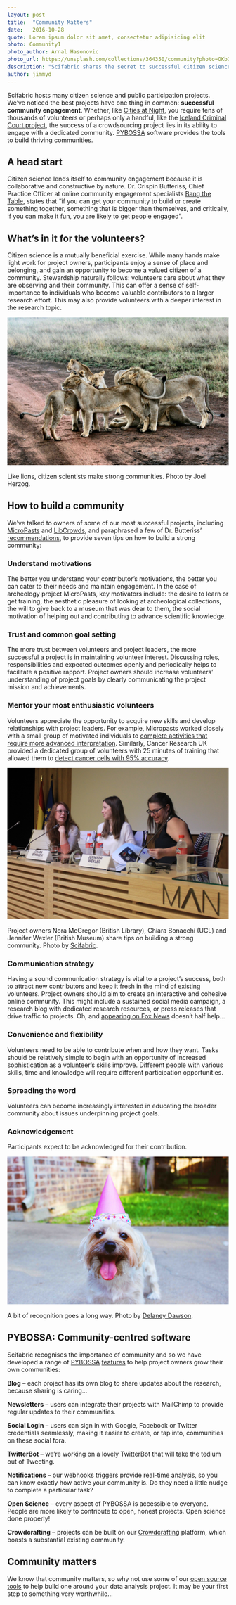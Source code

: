 ```yaml
---
layout: post
title:  "Community Matters"
date:   2016-10-28 
quote: Lorem ipsum dolor sit amet, consectetur adipisicing elit
photo: Community1
photo_author: Arnal Hasonovic
photo_url: https://unsplash.com/collections/364350/community?photo=OKbIo7PEeSs
description: "Scifabric shares the secret to successful citizen science projects"
author: jimmyd
---
```


Scifabric hosts many citizen science and public participation projects. We’ve noticed
the best projects have one thing in common: **successful community engagement**. Whether, like
 [Cities at Night](https://scifabric.com/success-stories/citiesatnight/), you require tens 
 of thousands of volunteers or perhaps only a handful,
  like the [Iceland Criminal Court project](http://127.0.0.1:4000/blog/2015/09/07/Data-mining.html), 
  the success of a crowdsourcing project lies in its ability to 
  engage with a dedicated community. [PYBOSSA](http://pybossa.com/) 
  software provides the tools to build thriving communities.

## A head start

Citizen science lends itself to community engagement because it is collaborative and constructive by nature. 
Dr. Crispin Butteriss, Chief Practice Officer at online community engagement specialists [Bang the Table](http://www.bangthetable.com/),
 states that “if you can get your community 
to build or create something together, something that is bigger than themselves, and critically, 
if you can make it fun, you are likely to get people engaged”.


## What’s in it for the volunteers?

Citizen science is a mutually beneficial exercise. While many hands make light work for 
project owners, participants enjoy a sense of place and belonging, and gain an opportunity 
to become a valued citizen of a community. Stewardship naturally follows: volunteers care 
about what they are observing and their community. This can offer a sense of self-importance 
to individuals who become valuable contributors to a larger research effort. This may also 
provide volunteers with a deeper interest in the research topic.

 ![Lions](/assets/img/blog/lions.jpeg)
<p class="post-caption">Like lions, citizen scientists make strong communities. Photo by <a https://unsplash.com/collections/364350/community?photo=2Nvfrm2wLQY">Joel Herzog</a>.</p>

## How to build a community

We’ve talked to owners of some of our most successful projects, including 
[MicroPasts](https://scifabric.com/success-stories/micropasts/) and 
[LibCrowds](https://scifabric.com/blog/2016/05/24/Rediscover-the-past-with-crowdsourcing.html), 
and paraphrased a few of Dr. Butteriss’
 [recommendations](http://www.bangthetable.com/lessons-from-citizen-science-for-community-engagement-practice/), 
 to provide seven tips on how to build a strong community:

### Understand motivations

The better you understand your contributor’s motivations, the better you can cater to their 
needs and maintain engagement. In the case of archeology project MicroPasts, key motivators 
include: the desire to learn or get training, the aesthetic pleasure of looking at archeological 
collections, the will to give back to a museum that was dear to them, the social motivation of 
helping out and contributing to advance scientific knowledge.

### Trust and common goal setting

The more trust between volunteers and project leaders, the more successful a project is in 
maintaining volunteer interest. Discussing roles, responsibilities and expected outcomes 
openly and periodically helps to facilitate a positive rapport. Project owners should increase 
volunteers’ understanding of project goals by clearly communicating the project mission and achievements.

### Mentor your most enthusiastic volunteers

Volunteers appreciate the opportunity to acquire new skills and develop relationships with 
project leaders. For example, Micropasts worked closely with a small group of motivated 
individuals to [complete activities that require more advanced interpretation](https://scifabric.com/blog/2016/05/24/Rediscover-the-past-with-crowdsourcing.html). Similarly, 
Cancer Research UK provided a dedicated group of volunteers with 25 minutes of training 
that allowed them to [detect cancer cells with 95% accuracy](https://scifabric.com/blog/2016/04/20/Cancer-Research-UK-Trailblazer.html).

 ![Speakers](/assets/img/blog/Speakers.JPG)
<p class="post-caption">Project owners Nora McGregor (British Library), Chiara Bonacchi (UCL) and Jennifer Wexler (British Museum) share tips on building a strong community. Photo by <a href="http://scifabric.com/">Scifabric</a>.</p>

### Communication strategy

Having a sound communication strategy is vital to a project’s success, both to attract new 
contributors and keep it fresh in the mind of existing volunteers. Project owners should 
aim to create an interactive and cohesive online community. This might include a sustained 
social media campaign, a research blog with dedicated research resources, or press releases 
that drive traffic to projects. Oh, and 
[appearing on Fox News](http://linkeddata4.dia.fi.upm.es/wordpress-multi/cities-at-night/on-the-news/) 
doesn’t half help...

### Convenience and flexibility

Volunteers need to be able to contribute when and how they want. Tasks should be relatively 
simple to begin with an opportunity of increased sophistication as a volunteer’s skills improve. 
Different people with various skills, time and knowledge will require different participation
 opportunities.

### Spreading the word

Volunteers can become increasingly interested in educating the broader community about 
issues underpinning project goals.

### Acknowledgement

Participants expect to be acknowledged for their contribution.

 ![Woof - thanks](/assets/img/blog/Dog.jpg)
<p class="post-caption">A bit of recognition goes a long way. Photo by <a href="https://unsplash.com/collections/366034/prizes?photo=BXs8SjVelKs">Delaney Dawson</a>.</p>


## PYBOSSA: Community-centred software

Scifabric recognises the importance of community and so we have developed a range of
 [PYBOSSA](http://pybossa.com/) [features](http://pybossa.com/features/) 
to help project owners grow their own communities:

**Blog** – each project has its own blog to share updates about the research, because sharing is caring…

**Newsletters** – users can integrate their projects with MailChimp to provide regular updates to their communities.

**Social Login** – users can sign in with Google, Facebook or Twitter credentials seamlessly, 
making it easier to create, or tap into, communities on these social fora.

**TwitterBot** – we’re working on a lovely TwitterBot that will take the tedium out of Tweeting.

**Notifications** – our webhooks triggers provide real-time analysis, so you can know exactly 
how active your community is. Do they need a little nudge to complete a particular task?

**Open Science** – every aspect of PYBOSSA is accessible to everyone. People are more likely 
to contribute to open, honest projects. Open science done properly!

**Crowdcrafting** – projects can be built on our [Crowdcrafting](https://crowdcrafting.org/) platform, 
which boasts a substantial existing community.

## Community matters

We know that community matters, so why not use some of our [open source tools](http://pybossa.com/features/) to help build one around your data analysis project. It may be your first step to something very worthwhile...
